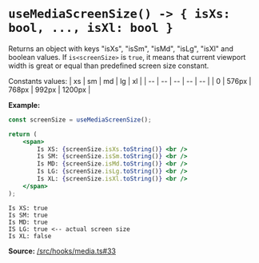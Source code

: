# `useMediaScreenSize() -> { isXs: bool, ..., isXl: bool }`
Returns an object with keys "isXs", "isSm", "isMd", "isLg", "isXl" and boolean values. If `is<screenSize>` is `true`, it means that current viewport width is great or equal than predefined screen size constant.

Constants values:
| xs | sm | md | lg | xl |
| -- | -- | -- | -- | -- |
| 0  | 576px | 768px | 992px | 1200px |

**Example:**
```jsx
const screenSize = useMediaScreenSize();

return (
    <span>
        Is XS: {screenSize.isXs.toString()} <br />
        Is SM: {screenSize.isSm.toString()} <br />
        Is MD: {screenSize.isMd.toString()} <br />
        Is LG: {screenSize.isLg.toString()} <br />
        Is XL: {screenSize.isXl.toString()} <br />
    </span>
);
```

```
Is XS: true
Is SM: true
Is MD: true
IS LG: true <-- actual screen size
Is XL: false
```

**Source:** [/src/hooks/media.ts#33](/src/hooks/media.ts)
